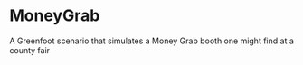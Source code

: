 MoneyGrab
=========

A Greenfoot scenario that simulates a Money Grab booth one might find at a county fair

